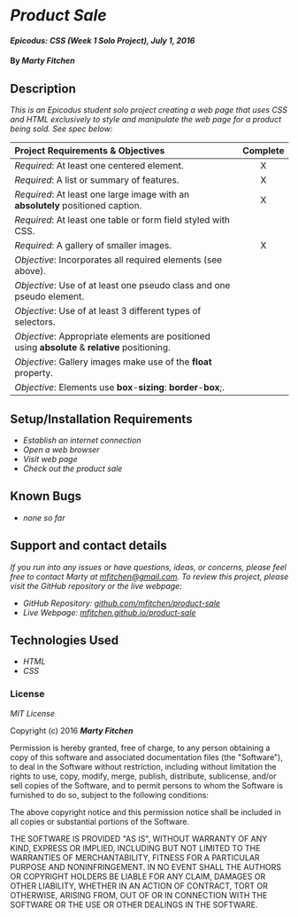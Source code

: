 # _Product Sale_

#### _Epicodus: CSS (Week 1 Solo Project), July 1, 2016_

#### By _**Marty Fitchen**_

## Description

_This is an Epicodus student solo project creating a web page that uses CSS and HTML exclusively to style and manipulate the web page for a product being sold. See spec below:_

Project Requirements & Objectives  | Complete
:------------- | :-------------: |
*Required*: At least one centered element. | X
*Required*: A list or summary of features. | X
*Required*: At least one large image with an **absolutely** positioned caption. | X
*Required*: At least one table or form field styled with CSS. |
*Required*: A gallery of smaller images. | X
*Objective*: Incorporates all required elements (see above). |
*Objective*: Use of at least one pseudo class and one pseudo element. |
*Objective*: Use of at least 3 different types of selectors. |
*Objective*: Appropriate elements are positioned using **absolute** & **relative** positioning. |
*Objective*: Gallery images make use of the **float** property. |
*Objective*: Elements use **box**-**sizing**: **border**-**box**;. |

## Setup/Installation Requirements

* _Establish an internet connection_
* _Open a web browser_
* _Visit web page_
* _Check out the product sale_

## Known Bugs

* _none so far_

## Support and contact details

_If you run into any issues or have questions, ideas, or concerns, please feel free to contact Marty at <a href="mailto:mfitchen@gmail.com">mfitchen@gmail.com</a>._
_To review this project, please visit the GitHub repository or the live webpage:_

* _GitHub Repository: <a href="https://github.com/mfitchen/product-sale">github.com/mfitchen/product-sale</a>_
* _Live Webpage: <a href="https://mfitchen.github.io/product-sale">mfitchen.github.io/product-sale</a>_

## Technologies Used

* _HTML_
* _CSS_

### License

*MIT License*

Copyright (c) 2016 **_Marty Fitchen_**

Permission is hereby granted, free of charge, to any person obtaining a copy of this software and associated documentation files (the "Software"), to deal in the Software without restriction, including without limitation the rights to use, copy, modify, merge, publish, distribute, sublicense, and/or sell copies of the Software, and to permit persons to whom the Software is furnished to do so, subject to the following conditions:

The above copyright notice and this permission notice shall be included in all copies or substantial portions of the Software.

THE SOFTWARE IS PROVIDED "AS IS", WITHOUT WARRANTY OF ANY KIND, EXPRESS OR IMPLIED, INCLUDING BUT NOT LIMITED TO THE WARRANTIES OF MERCHANTABILITY, FITNESS FOR A PARTICULAR PURPOSE AND NONINFRINGEMENT. IN NO EVENT SHALL THE AUTHORS OR COPYRIGHT HOLDERS BE LIABLE FOR ANY CLAIM, DAMAGES OR OTHER LIABILITY, WHETHER IN AN ACTION OF CONTRACT, TORT OR OTHERWISE, ARISING FROM, OUT OF OR IN CONNECTION WITH THE SOFTWARE OR THE USE OR OTHER DEALINGS IN THE SOFTWARE.
